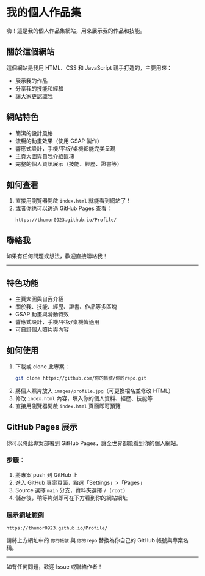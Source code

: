 # 我的個人作品集

嗨！這是我的個人作品集網站，用來展示我的作品和技能。

## 關於這個網站

這個網站是我用 HTML、CSS 和 JavaScript 親手打造的，主要用來：
- 展示我的作品
- 分享我的技能和經驗
- 讓大家更認識我

## 網站特色

- 簡潔的設計風格
- 流暢的動畫效果（使用 GSAP 製作）
- 響應式設計，手機/平板/桌機都能完美呈現
- 主頁大圖與自我介紹區塊
- 完整的個人資訊展示（技能、經歷、證書等）

## 如何查看

1. 直接用瀏覽器開啟 `index.html` 就能看到網站了！
2. 或者你也可以透過 GitHub Pages 查看：
   ```
   https://thumor0923.github.io/Profile/
   ```

## 聯絡我

如果有任何問題或想法，歡迎直接聯絡我！

---

## 特色功能
- 主頁大圖與自我介紹
- 關於我、技能、經歷、證書、作品等多區塊
- GSAP 動畫與滑動特效
- 響應式設計，手機/平板/桌機皆適用
- 可自訂個人照片與內容

## 如何使用
1. 下載或 clone 此專案：
   ```bash
   git clone https://github.com/你的帳號/你的repo.git
   ```
2. 將個人照片放入 `images/profile.jpg`（可更換檔名並修改 HTML）
3. 修改 `index.html` 內容，填入你的個人資料、經歷、技能等
4. 直接用瀏覽器開啟 `index.html` 頁面即可預覽

## GitHub Pages 展示
你可以將此專案部署到 GitHub Pages，讓全世界都能看到你的個人網站。

### 步驟：
1. 將專案 push 到 GitHub 上
2. 進入 GitHub 專案頁面，點選「Settings」>「Pages」
3. Source 選擇 `main` 分支，資料夾選擇 `/ (root)`
4. 儲存後，稍等片刻即可在下方看到你的網站網址

### 展示網址範例
```
https://thumor0923.github.io/Profile/
```

請將上方網址中的 `你的帳號` 與 `你的repo` 替換為你自己的 GitHub 帳號與專案名稱。

---

如有任何問題，歡迎 Issue 或聯絡作者！ 